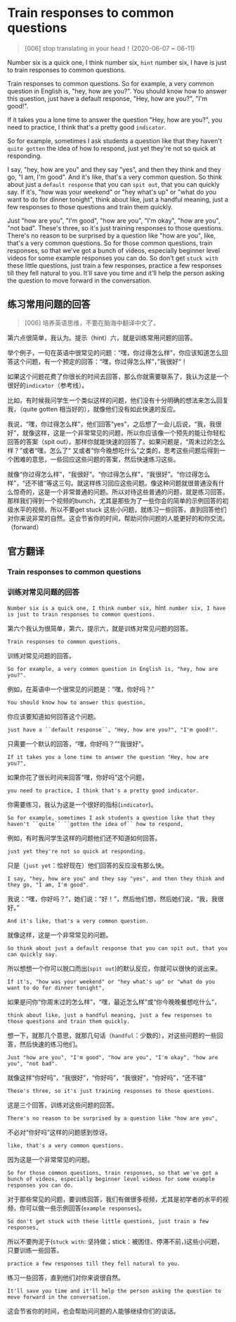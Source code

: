 # Train responses to common questions

> [006] stop translating in your head！(2020-06-07 ~ 06-11)

Number six is a quick one, I think number six, `hint` number six, I have is just to train responses to common questions.

Train responses to common questions. So for example, a very common question in English is, "hey, how are you?". You should know how to answer this question, just have a default response, "Hey, how are you?", "I'm good!".

If it takes you a lone time to answer the question "Hey, how are you?", you need to practice, I think that's a pretty good ``indicator``.

So for example, sometimes I ask students a question like that they haven't `quite gotten` the idea of how to respond, just yet they're not so quick at responding.

I say, "hey, how are you" and they say "yes", and then they think and they go, "I am, I'm good". And it's like, that's a very common question. So think about just a `default response` that you can `spit out`, that you can quickly say. If it's, "how was your weekend" or "hey what's up" or "what do you want to do for dinner tonight", think about like, just a handful meaning, just a few responses to those questions and train them quickly.

Just "how are you", "I'm good", "how are you", "I'm okay", "how are you", "not bad". These's three, so it's just training responses to those questions. There's no reason to be surprised by a question like "how are you", like, that's a very common questions. So for those common questions, train responses, so that we've got a bunch of videos, especially beginner level videos for some example responses you can do. So don't get `stuck with` these little questions, just train a few responses, practice a few responses till they fell natural to you. It'll save you time and it'll help the person asking the question to move forward in the conversation.


## 练习常用问题的回答
> [006] 培养英语思维，不要在脑海中翻译中文了。

第六点很简单，我认为。提示（hint）六，就是训练常用问题的回答。

举个例子，一句在英语中很常见的问题：“嘿，你过得怎么样”，你应该知道怎么回答这个问题，有一个预定的回答：“嘿，你过得怎么样”，”我很好“！

如果这个问题花费了你很长的时间去回答，那么你就需要联系了，我认为这是一个很好的`indicator`（参考线）。

比如，有时候我问学生一个类似这样的问题，他们没有十分明确的想法来怎么回复我，（quite gotten 相当好的），就像他们没有如此快速的反应。

我说，“嘿，你过得怎么样”，他们回答“yes”，之后想了一会儿后说，“我，我很好”，就像这样，这是一个非常常见的问题，所以你应该像一个预先的能让你轻松回答的答案（spit out）。那样你就能快速的回答了。如果问题是，“周末过的怎么样？”或者“嘿，怎么了“ 又或者”你今晚想吃什么”之类的，思考这些问题后得到一个困难的意思，一些回应这些问题的答案，然后快速练习这些。

就像“你过得怎么样”，“我很好”。“你过得怎么样”，“我很好”。“你过得怎么样”，“还不错”等这三句。就这样练习回应这些问题。像这种问题就很普通没有什么惊奇的，这是一个非常普通的问题。所以对待这些普通的问题，就是练习回答。那样我们得到一个视频的bunch，尤其是那些为了一些你会的简单的示例回答的初级水平的视频，所以不要get stuck 这些小问题，就练习一些回答，直到回答他们对你来说非常的自然。这会节省你的时间，帮助问你问题的人能更好的和你交流。（forward）

## 官方翻译
### Train responses to common questions
### 训练对常见问题的回答
`Number six is a quick one, I think number six, `hint` number six, I have is just to train responses to common questions.`

第六个我认为很简单，第六，提示六，就是训练对常见问题的回答。

`Train responses to common questions.`

训练对常见问题的回答。

`So for example, a very common question in English is, "hey, how are you?".`

例如，在英语中一个很常见的问题是：“嘿，你好吗？”

`You should know how to answer this question,`

你应该要知道如何回答这个问题。

`just have a ``default response``, "Hey, how are you?", "I'm good!".`

只需要一个默认的回答，“嘿，你好吗？”“我很好”。

`If it takes you a lone time to answer the question "Hey, how are you?",`

如果你花了很长时间来回答“嘿，你好吗”这个问题，

`you need to practice, I think that's a pretty good indicator.`

你需要练习，我认为这是一个很好的指标(`indicator`)。

`So for example, sometimes I ask students a question like that they haven't ``quite`` ``gotten the idea of`` how to respond,`

例如，有时我问学生这样的问题他们还不知道如何回答。

`just yet they're not so quick at responding.`

只是（`just yet`：恰好现在）他们回答的反应没有那么快。

`I say, "hey, how are you" and they say "yes", and then they think and they go, "I am, I'm good".`

我说：“嘿，你好吗？”，她们说：“好！”，然后他们想，然后她们说，“我，我很好。”

`And it's like, that's a very common question.`

就像这样，这是一个非常常见的问题。

`So think about just a default response that you can spit out, that you can quickly say.`

所以想想一个你可以脱口而出(`spit out`)的默认反应，你就可以很快的说出来。

`If it's, "how was your weekend" or "hey what's up" or "what do you want to do for dinner tonight",`

如果是问你“你周末过的怎么样”，“嘿，最近怎么样”或“你今晚晚餐想吃什么”，

`think about like, just a handful meaning, just a few responses to those questions and train them quickly.`

想一下，就那几个意思，就那几句话（`handful`：少数的），对这些问题的一些回答，然后快速的练习他们。

`Just "how are you", "I'm good", "how are you", "I'm okay", "how are you", "not bad".`

就像这样“你好吗”，“我很好”，“你好吗”，“我很好”，“你好吗”，“还不错”

`These's three, so it's just training responses to those questions.`

这是三个回答，训练对这些问题的回答。

`There's no reason to be surprised by a question like "how are you",`

不必对“你好吗”这样的问题感到惊讶。

`like, that's a very common questions.`

因为这是一个非常常见的问题。

`So for those common questions, train responses, so that we've got a bunch of videos, especially beginner level videos for some example responses you can do.`

对于那些常见的问题，要训练回答，我们有做很多视频，尤其是初学者的水平的视频，你可以做一些示例回答(`example responses`)。

`So don't get stuck with these little questions, just train a few responses,`

所以不要拘泥于(`stuck with`: 坚持做；stick：被困住、停滞不前，)这些小问题，只要训练一些回答。

`practice a few responses till they fell natural to you.`

练习一些回答，直到他们对你来说很自然。

`It'll save you time and it'll help the person asking the question to move forward in the conversation.`

这会节省你的时间，也会帮助问问题的人能够继续你们的谈话。

<Vssue title="Train responses to common questions" />
